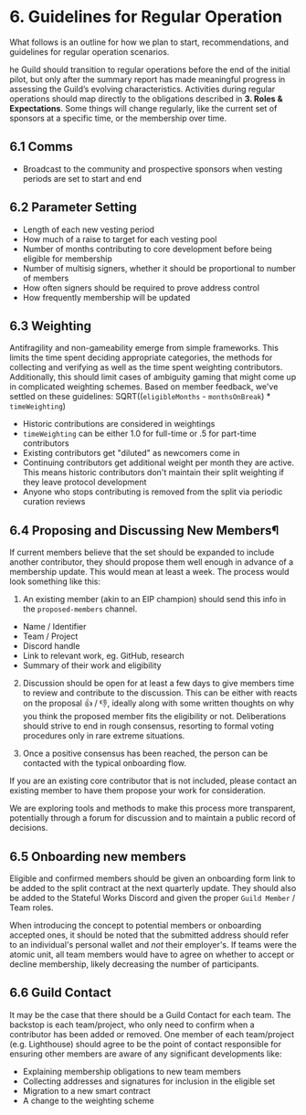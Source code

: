 # 6. Guidelines for Regular Operation

What follows is an outline for how we plan to start, recommendations, and guidelines for regular operation scenarios.

he Guild should transition to regular operations before the end of the initial pilot, but only after the summary report has made meaningful progress in assessing the Guild’s evolving characteristics. Activities during regular operations should map directly to the obligations described in **3. Roles & Expectations**. Some things will change regularly, like the current set of sponsors at a specific time, or the membership over time.

## 6.1 Comms
- Broadcast to the community and prospective sponsors when vesting periods are set to start and end

## 6.2 Parameter Setting

  - Length of each new vesting period
  - How much of a raise to target for each vesting pool
  - Number of months contributing to core development before being eligible for membership
  - Number of multisig signers, whether it should be proportional to number of members
  - How often signers should be required to prove address control
  - How frequently membership will be updated

## 6.3 Weighting

Antifragility and non-gameability emerge from simple frameworks. This limits the time spent deciding appropriate categories, the methods for collecting and verifying  as well as the time spent weighting contributors. Additionally, this should limit cases of ambiguity gaming that might come up in complicated weighting schemes. Based on member feedback, we've settled on these guidelines: SQRT((`eligibleMonths` - `monthsOnBreak`) * `timeWeighting`)

  - Historic contributions are considered in weightings
  - `timeWeighting` can be either 1.0 for full-time or .5 for part-time contributors
  - Existing contributors get "diluted" as newcomers come in
  - Continuing contributors get additional weight per month they are active. This means historic contributors don't maintain their split weighting if they leave protocol development
  - Anyone who stops contributing is removed from the split via periodic curation reviews

## 6.4 Proposing and Discussing New Members¶

If current members believe that the set should be expanded to include another contributor, they should propose them well enough in advance of a membership update. This would mean at least a week. The process would look something like this:

1. An existing member (akin to an EIP champion) should send this info in the `proposed-members` channel.

- Name / Identifier
- Team / Project
- Discord handle
- Link to relevant work, eg. GitHub, research
- Summary of their work and eligibility

2. Discussion should be open for at least a few days to give members time to review and contribute to the discussion. This can be either with reacts on the proposal 👍 / 👎, ideally along with some written thoughts on why you think the proposed member fits the eligibility or not. Deliberations should strive to end in rough consensus, resorting to formal voting procedures only in rare extreme situations.

3. Once a positive consensus has been reached, the person can be contacted with the typical onboarding flow. 

If you are an existing core contributor that is not included, please contact an existing member to have them propose your work for consideration. 

We are exploring tools and methods to make this process more transparent, potentially through a forum for discussion and to maintain a public record of decisions.

## 6.5 Onboarding new members

Eligible and confirmed members should be given an onboarding form link to be added to the split contract at the next quarterly update. They should also be added to the Stateful Works Discord and given the proper `Guild Member` / Team roles.

When introducing the concept to potential members or onboarding accepted ones, it should be noted that the submitted address should refer to an individual's personal wallet and *not* their employer's. If teams were the atomic unit, all team members would have to agree on whether to accept or decline membership, likely decreasing the number of participants.

## 6.6 Guild Contact

It may be the case that there should be a Guild Contact for each team. The backstop is each team/project, who only need to confirm when a contributor has been added or removed. One member of each team/project (e.g. Lighthouse) should agree to be the point of contact responsible for ensuring other members are aware of any significant developments like:

- Explaining membership obligations to new team members
- Collecting addresses and signatures for inclusion in the eligible set
- Migration to a new smart contract
- A change to the weighting scheme
